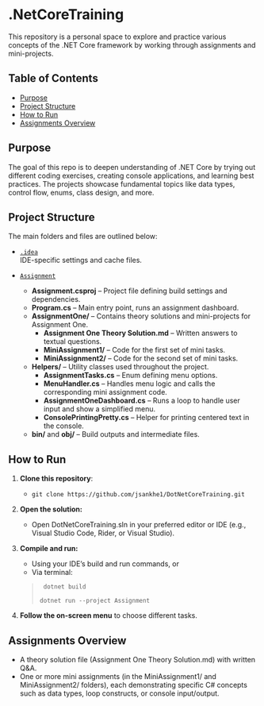 # .NetCoreTraining

This repository is a personal space to explore and practice various concepts of the .NET Core framework by working through assignments and mini-projects.

## Table of Contents
- [Purpose](#purpose)
- [Project Structure](#project-structure)
- [How to Run](#how-to-run)
- [Assignments Overview](#assignments-overview)

## Purpose
The goal of this repo is to deepen understanding of .NET Core by trying out different coding exercises, creating console applications, and learning best practices. The projects showcase fundamental topics like data types, control flow, enums, class design, and more.

## Project Structure
The main folders and files are outlined below:

- [`.idea`](.idea )  
  IDE-specific settings and cache files.

- [`Assignment`](Assignment )  
  - **Assignment.csproj** – Project file defining build settings and dependencies.  
  - **Program.cs** – Main entry point, runs an assignment dashboard.  
  - **AssignmentOne/** – Contains theory solutions and mini-projects for Assignment One.  
    - **Assignment One Theory Solution.md** – Written answers to textual questions.  
    - **MiniAssignment1/** – Code for the first set of mini tasks.  
    - **MiniAssignment2/** – Code for the second set of mini tasks.  
  - **Helpers/** – Utility classes used throughout the project.  
    - **AssignmentTasks.cs** – Enum defining menu options.  
    - **MenuHandler.cs** – Handles menu logic and calls the corresponding mini assignment code.  
    - **AssignmentOneDashboard.cs** – Runs a loop to handle user input and show a simplified menu.  
    - **ConsolePrintingPretty.cs** – Helper for printing centered text in the console.  
  - **bin/** and **obj/** – Build outputs and intermediate files.



## How to Run
1. **Clone this repository**:
   
    - ```git clone https://github.com/jsankhe1/DotNetCoreTraining.git ```

2. **Open the solution:** 
    - Open DotNetCoreTraining.sln in your preferred editor or IDE (e.g., Visual Studio Code, Rider, or Visual Studio).

3. **Compile and run:**
    - Using your IDE’s build and run commands, or
    - Via terminal:
    > `` dotnet build``
    >
    >  ``dotnet run --project Assignment ``
4. **Follow the on-screen menu** to choose different tasks.

## Assignments Overview
- A theory solution file (Assignment One Theory Solution.md) with written Q&A.
- One or more mini assignments (in the MiniAssignment1/ and MiniAssignment2/ folders), each demonstrating specific C# concepts such as data types, loop constructs, or console input/output.

